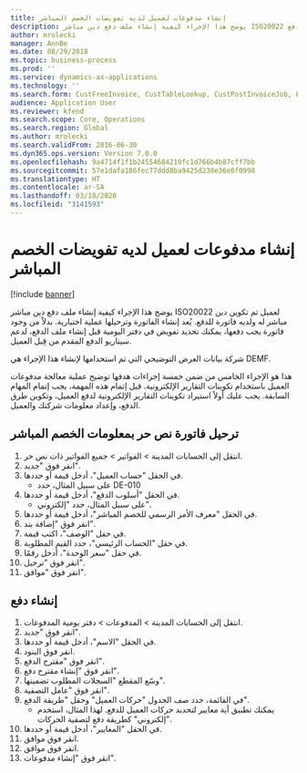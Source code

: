 ```yaml
---
title: إنشاء مدفوعات لعميل لديه ‏‫تفويضات الخصم المباشر‬
description: يوضح هذا الإجراء كيفية إنشاء ملف دفع دين مباشر ISO20022 لعميل تم تكوين دين مباشر له ولديه فاتورة للدفع.
author: mrolecki
manager: AnnBe
ms.date: 08/29/2018
ms.topic: business-process
ms.prod: ''
ms.service: dynamics-ax-applications
ms.technology: ''
ms.search.form: CustFreeInvoice, CustTableLookup, CustPostInvoiceJob, LedgerJournalTable, LedgerJournalTransCustPaym, SysQueryForm, CustPaymProposalEdit, BankAccountTableLookUp
audience: Application User
ms.reviewer: kfend
ms.search.scope: Core, Operations
ms.search.region: Global
ms.author: mrolecki
ms.search.validFrom: 2016-06-30
ms.dyn365.ops.version: Version 7.0.0
ms.openlocfilehash: 9a4714f1f1b24554684219fc1d766b4b87cff7bb
ms.sourcegitcommit: 57e1dafa186fec77ddd8ba9425d238e36e0f0998
ms.translationtype: HT
ms.contentlocale: ar-SA
ms.lasthandoff: 03/18/2020
ms.locfileid: "3141593"
---
```

# <a name="create-payments-for-a-customer-who-have-direct-debit-mandates"></a>إنشاء مدفوعات لعميل لديه ‏‫تفويضات الخصم المباشر‬

[!include [banner](../../includes/banner.md)]

يوضح هذا الإجراء كيفية إنشاء ملف دفع دين مباشر ISO20022 لعميل تم تكوين دين مباشر له ولديه فاتورة للدفع. يُعد إنشاء الفاتورة وترحيلها عملية اختيارية. بدلاً من وجود فاتورة يجب دفعها، يمكنك تحديد تفويض في دفتر اليومية قبل إنشاء ملف الدفع، لدعم سيناريو الدفع المقدم من قِبل العميل.



شركة بيانات العرض التوضيحي التي تم استخدامها لإنشاء هذا الإجراء هي DEMF.



هذا هو الإجراء الخامس من ضمن خمسة إجراءات هدفها توضيح عملية معالجة مدفوعات العميل باستخدام تكوينات التقارير الإلكترونية. قبل إتمام هذه المهمة، يجب إتمام المهام السابقة. يجب عليك أولاً استيراد تكوينات التقارير الإلكترونية لدفع العميل، وتكوين طرق الدفع، وإعداد معلومات شركتك والعميل. 


## <a name="post-a-free-text-invoice-with-direct-debit-information"></a>ترحيل فاتورة نص حر بمعلومات الخصم المباشر
1. انتقل إلى الحسابات المدينة > الفواتير > جميع الفواتير ذات نص حر‬.
2. انقر فوق "جديد".
3. في الحقل "حساب العميل"، أدخل قيمة أو حددها.
    * على سبيل المثال، حدد DE-010  
4. في الحقل "أسلوب الدفع"، أدخل قيمة أو حددها.
    * على سبيل المثال، حدد "إلكتروني".  
5. في الحقل "معرف الأمر الرسمي للخصم المباشر"، أدخل قيمة أو حددها.
6. انقر فوق "إضافة بند".
7. في حقل "الوصف"، اكتب قيمة.
8. في حقل "الحساب الرئيسي"، حدد القيم المطلوبة.
9. في حقل "سعر الوحدة"، أدخل رقمًا.
10. انقر فوق "ترحيل".
11. انقر فوق "موافق".

## <a name="create-a-payment"></a>إنشاء دفع
1. انتقل إلى الحسابات المدينة > المدفوعات‬ > دفتر يومية المدفوعات‬‬.
2. انقر فوق "جديد".
3. في الحقل "الاسم"، أدخل قيمة أو حددها.
4. انقر فوق البنود.
5. انقر فوق "مقترح الدفع".
6. انقر فوق "إنشاء مقترح دفع".
7. وسّع المقطع "السجلات المطلوب تضمينها‬".
8. انقر فوق "عامل التصفية".
9. في القائمة، حدد صف الجدول "حركات العميل" وحقل "طريقة الدفع".
    * يمكنك تطبيق أية معايير لتحديد حركات العميل للدفع. لهذا المثال، استخدم "إلكتروني" كطريقة دفع لتصفية الحركات.  
10. في الحقل "المعايير‬"، أدخل قيمة أو حددها.
11. انقر فوق موافق.
12. انقر فوق موافق.
13. انقر فوق "إنشاء مدفوعات".
